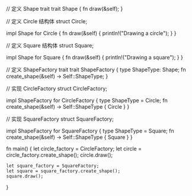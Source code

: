 // 定义 Shape trait
trait Shape {
    fn draw(&self);
}

// 定义 Circle 结构体
struct Circle;

impl Shape for Circle {
    fn draw(&self) {
        println!("Drawing a circle");
    }
}

// 定义 Square 结构体
struct Square;

impl Shape for Square {
    fn draw(&self) {
        println!("Drawing a square");
    }
}

// 定义 ShapeFactory trait
trait ShapeFactory {
    type ShapeType: Shape;
    fn create_shape(&self) -> Self::ShapeType;
}

// 实现 CircleFactory
struct CircleFactory;

impl ShapeFactory for CircleFactory {
    type ShapeType = Circle;
    fn create_shape(&self) -> Self::ShapeType {
        Circle
    }
}

// 实现 SquareFactory
struct SquareFactory;

impl ShapeFactory for SquareFactory {
    type ShapeType = Square;
    fn create_shape(&self) -> Self::ShapeType {
        Square
    }
}

fn main() {
    let circle_factory = CircleFactory;
    let circle = circle_factory.create_shape();
    circle.draw();

    let square_factory = SquareFactory;
    let square = square_factory.create_shape();
    square.draw();
}
